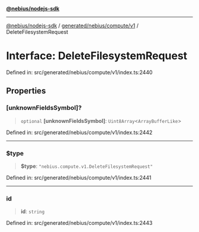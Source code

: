 [**@nebius/nodejs-sdk**](../../../../../README.md)

***

[@nebius/nodejs-sdk](../../../../../README.md) / [generated/nebius/compute/v1](../README.md) / DeleteFilesystemRequest

# Interface: DeleteFilesystemRequest

Defined in: src/generated/nebius/compute/v1/index.ts:2440

## Properties

### \[unknownFieldsSymbol\]?

> `optional` **\[unknownFieldsSymbol\]**: `Uint8Array`\<`ArrayBufferLike`\>

Defined in: src/generated/nebius/compute/v1/index.ts:2442

***

### $type

> **$type**: `"nebius.compute.v1.DeleteFilesystemRequest"`

Defined in: src/generated/nebius/compute/v1/index.ts:2441

***

### id

> **id**: `string`

Defined in: src/generated/nebius/compute/v1/index.ts:2443
